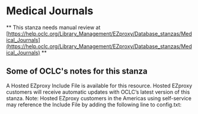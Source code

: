 # Medical Journals
** This stanza needs manual review at [https://help.oclc.org/Library_Management/EZproxy/Database_stanzas/Medical_Journals](https://help.oclc.org/Library_Management/EZproxy/Database_stanzas/Medical_Journals) **

## Some of OCLC's notes for this stanza

A Hosted EZproxy Include File is available for this resource. Hosted EZproxy customers will receive automatic updates with OCLC&rsquo;s latest version of this stanza. Note: Hosted EZproxy customers in the Americas using self-service may reference the Include File by adding the following line to config.txt:

&nbsp;

&nbsp;
